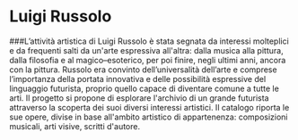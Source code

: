 # Luigi Russolo
###L’attività artistica di Luigi Russolo è stata segnata da interessi molteplici e da frequenti salti da un'arte espressiva all'altra: dalla musica alla pittura, dalla filosofia e al magico–esoterico, per poi finire, negli ultimi anni, ancora con la pittura. Russolo era convinto dell’universalità dell’arte e comprese l’importanza della portata innovativa e delle possibilità espressive del linguaggio futurista, proprio quello capace di diventare comune a tutte le arti.
Il progetto si propone di esplorare l'archivio di un grande futurista attraverso la scoperta dei suoi diversi interessi artistici. Il catalogo riporta le sue opere, divise in base all'ambito artistico di appartenenza: composizioni musicali, arti visive, scritti d'autore.

